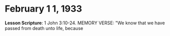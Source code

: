 # February 1 1, 1933

**Lesson Scripture**: 1 John 3:10-24. MEMORY VERSE: "We know that we have passed from death unto life, because

